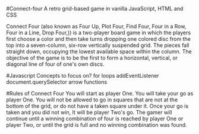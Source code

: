#Connect-four
A retro grid-based game in vanilla JavaScript, HTML and CSS

Connect Four (also known as Four Up, Plot Four, Find Four, Four in a Row, Four in a Line, Drop Four,)) is a two-player board game in which the players first choose a color and then take turns dropping one colored disc from the top into a seven-column, six-row vertically suspended grid. The pieces fall straight down, occupying the lowest available space within the column. The objective of the game is to be the first to form a horizontal, vertical, or diagonal line of four of one's own discs.

#Javascript Concepts to focus on?
for loops
addEventListener
document.querySelector
arrow functions

#Rules of Connect Four
You will start as player One.
You will take your go as player One.
You will not be allowed to go in squares that are not at the bottom of the grid, or do not have a taken square under it.
Once your go is taken and you did not win, It will be player Two's go.
The gamer will continue until a winning combination of four is reached by player One or player Two, or until the grid is full and no winning combination was found.
